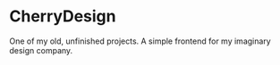 # CherryDesign
One of my old, unfinished projects. A simple frontend for my imaginary design company. 
